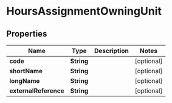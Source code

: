 

# HoursAssignmentOwningUnit

## Properties

Name | Type | Description | Notes
------------ | ------------- | ------------- | -------------
**code** | **String** |  |  [optional]
**shortName** | **String** |  |  [optional]
**longName** | **String** |  |  [optional]
**externalReference** | **String** |  |  [optional]



